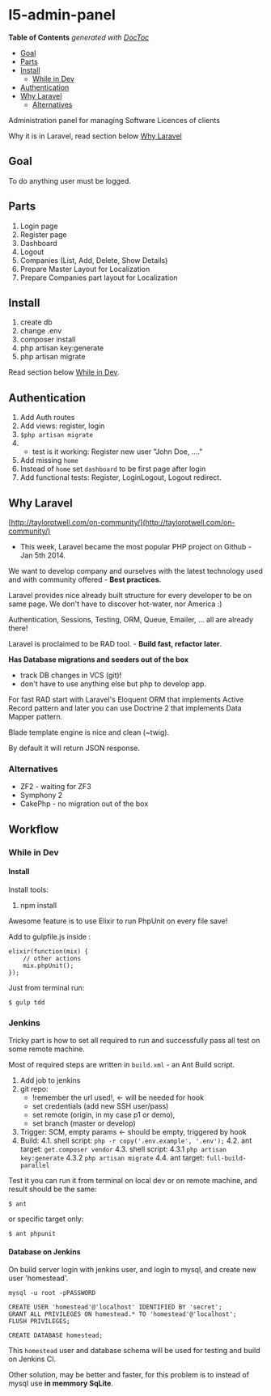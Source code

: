 # l5-admin-panel

<!-- START doctoc generated TOC please keep comment here to allow auto update -->
<!-- DON'T EDIT THIS SECTION, INSTEAD RE-RUN doctoc TO UPDATE -->
**Table of Contents**  *generated with [DocToc](https://github.com/thlorenz/doctoc)*

- [Goal](#goal)
- [Parts](#parts)
- [Install](#install)
  - [While in Dev](#while-in-dev)
- [Authentication](#authentication)
- [Why Laravel](#why-laravel)
  - [Alternatives](#alternatives)

<!-- END doctoc generated TOC please keep comment here to allow auto update -->


Administration panel for managing Software Licences of clients

Why it is in Laravel, read section below [Why Laravel](#why-laravel)


## Goal

To do anything user must be logged.


## Parts

1. Login page
2. Register page
3. Dashboard
4. Logout
5. Companies (List, Add, Delete, Show Details)
6. Prepare Master Layout for Localization
7. Prepare Companies part layout for Localization


## Install

1. create db
2. change .env
3. composer install
4. php artisan key:generate
5. php artisan migrate

Read section below [While in Dev](#while-in-dev).



## Authentication

1. Add Auth routes
2. Add views: register, login
3. `$php artisan migrate`
4. - test is it working: Register new user "John Doe, ...."
5. Add missing `home`
6. Instead of `home` set `dashboard` to be first page after login
7. Add functional tests: Register, LoginLogout, Logout redirect.




## Why Laravel

[http://taylorotwell.com/on-community/](http://taylorotwell.com/on-community/)
 - This week, Laravel became the most popular PHP project on Github - Jan 5th 2014.

We want to develop company and ourselves with the latest technology used
and with community offered - **Best practices**.

Laravel provides nice already built structure for every developer to be on
same page. We don't have to discover hot-water, nor America :)

Authentication, Sessions, Testing, ORM, Queue, Emailer, ... all are
already there!

Laravel is proclaimed to be RAD tool. - **Build fast, refactor later**.

**Has Database migrations and seeders out of the box**

- track DB changes in VCS (git)!
- don't have to use anything else but php to develop app.

For fast RAD start with Laravel's Eloquent ORM that implements Active Record pattern
and later you can use Doctrine 2 that implements Data Mapper pattern.

Blade template engine is nice and clean (~twig).

By default it will return JSON response.


### Alternatives

* ZF2 - waiting for ZF3
* Symphony 2
* CakePhp - no migration out of the box



## Workflow

### While in Dev

#### Install


Install tools:

1. npm install


Awesome feature is to use Elixir to run PhpUnit on every file save!

Add to gulpfile.js inside :

    elixir(function(mix) {
        // other actions
        mix.phpUnit();
    });

Just from terminal run:

    $ gulp tdd


### Jenkins

Tricky part is how to set all required to run and successfully pass all test on some remote machine.

Most of required steps are written in `build.xml` - an Ant Build script.

1. Add job to jenkins
2. git repo:
	* !remember the url used!, <- will be needed for hook
	* set credentials (add new SSH user/pass)
	* set remote (origin, in my case p1 or demo),
	* set branch (master or develop)
3. Trigger: SCM, empty params <- should be empty, triggered by hook
4. Build:
	4.1. shell script: `php -r copy('.env.example', '.env');`
	4.2. ant target: `get.composer vendor`
	4.3. shell script:
		4.3.1 `php artisan key:generate`
		4.3.2 `php artisan migrate`
	4.4. ant target: `full-build-parallel`


Test it you can run it from terminal on local dev or on remote machine, and result should be the same:

    $ ant

or specific target only:

    $ ant phpunit


#### Database on Jenkins

On build server login with jenkins user, and login to mysql, and create new user 'homestead'.

    mysql -u root -pPASSWORD
    
    CREATE USER 'homestead'@'localhost' IDENTIFIED BY 'secret';
    GRANT ALL PRIVILEGES ON homestead.* TO 'homestead'@'localhost';
    FLUSH PRIVILEGES;

    CREATE DATABASE homestead;


This `homestead` user and database schema will be used for testing and build on Jenkins CI.

Other solution, may be better and faster, for this problem is to instead of mysql use **in memmory SqLite**.

